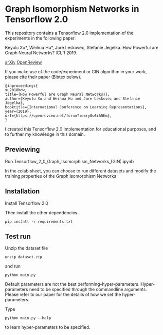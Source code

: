 # Graph Isomorphism Networks in Tensorflow 2.0

This repository contains a Tensorflow 2.0 implementation of the experiments in the following paper: 

Keyulu Xu*, Weihua Hu*, Jure Leskovec, Stefanie Jegelka. How Powerful are Graph Neural Networks? ICLR 2019. 

[arXiv](https://arxiv.org/abs/1810.00826) [OpenReview](https://openreview.net/forum?id=ryGs6iA5Km) 

If you make use of the code/experiment or GIN algorithm in your work, please cite their paper (Bibtex below).
```
@inproceedings{
xu2018how,
title={How Powerful are Graph Neural Networks?},
author={Keyulu Xu and Weihua Hu and Jure Leskovec and Stefanie Jegelka},
booktitle={International Conference on Learning Representations},
year={2019},
url={https://openreview.net/forum?id=ryGs6iA5Km},
}
```
I created this Tensorflow 2.0 implementation for educational purposes, and to further my knowledge in this domain.

## Previewing
Run Tensorflow_2_0_Graph_Isomorphism_Networks_(GIN).ipynb

In the colab sheet, you can choose to run different datasets and modify the training properties of the Graph Isomorphism Networks

## Installation
Install Tensorflow 2.0

Then install the other dependencies.
```
pip install -r requirements.txt
```

## Test run
Unzip the dataset file
```
unzip dataset.zip
```

and run

```
python main.py
```

Default parameters are not the best performing-hyper-parameters. Hyper-parameters need to be specified through the commandline arguments. Please refer to our paper for the details of how we set the hyper-parameters.

Type

```
python main.py --help
```

to learn hyper-parameters to be specified.

